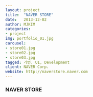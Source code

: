 ```yaml
---
layout: project
title:  "NAVER STORE"
date:   2013-12-02
author: MJKIM
categories:
- project
img: portfolio_01.jpg
carousel:
- store01.jpg
- store02.jpg
- store03.jpg
tagged: 가변, UI, Development
client: NAVER Corp.
website: http://naverstore.naver.com
---
```

### NAVER STORE

